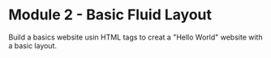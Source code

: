 # Module 2 - Basic Fluid Layout

Build a basics website usin HTML tags to creat a "Hello World" website with a basic layout.
